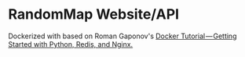 # RandomMap Website/API

Dockerized with based on Roman Gaponov's [Docker Tutorial — Getting Started
with Python, Redis, and
Nginx.](https://hackernoon.com/docker-tutorial-getting-started-with-python-redis-and-nginx-81a9d740d091)
